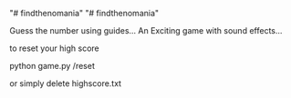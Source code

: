 "# findthenomania" 
"# findthenomania" 

Guess the number using guides...
An Exciting game with sound effects...

to reset your high score

python game.py /reset

or simply delete highscore.txt
